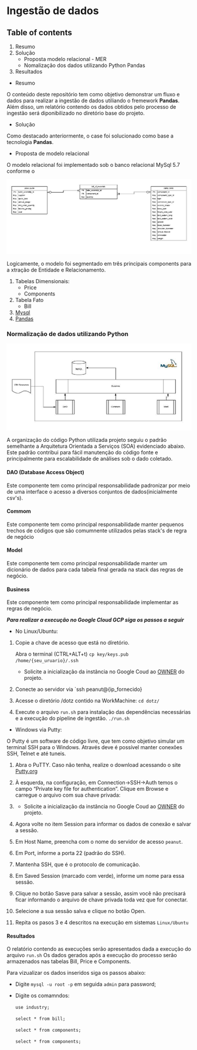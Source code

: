# Ingestão de dados 

## Table of contents

1. Resumo
2. Solução
    - Proposta modelo relacional - MER
    - Nomalização dos dados utilizando Python Pandas
3. Resultados

* Resumo

O conteúdo deste repositório tem como objetivo demonstrar um fluxo e dados para realizar a ingestão de dados utiliando o fremework **Pandas**. Além disso, um relatório contendo os dados obtidos pelo processo
de ingestão será diponibilizado no diretório base do projeto.

* Solução

Como destacado anteriormente, o case foi solucionado como base a tecnologia **Pandas**.

* Proposta de modelo relacional

O modelo relacional foi implementado sob o banco relacional MySql 5.7 conforme o

![MER](model/mer.jpeg?raw=true "Title") 

Logicamente, o modelo foi segmentado em três principais components para a xtração de Entidade e Relacionamento.

1. Tabelas Dimensionais:
    - Price
    - Components
2. Tabela Fato
    - Bill
3. [Mysql](https://www.mysql.com/) 
4. [Pandas](https://pandas.pydata.org/)

### Normalização de dados utilizando Python

![DATA](normalization.jpeg?raw=true)

A organização do código Python utilizada projeto seguiu o padrão semelhante a Arquitetura Orientada a Serviços (SOA) evidenciado abaixo. Este padrão contribui para fácil manutenção do código fonte e principalmente para escalabilidade de análises sob o dado coletado.

#### DAO (Database Access Object)
Este componente tem como principal responsabilidade padronizar por meio de uma interface o acesso a diversos conjuntos de dados(inicialmente csv's).

#### Commom
Este componente tem como principal responsabilidade manter pequenos trechos de códigos que são comumnente utilizados pelas stack's de regra de negócio

#### Model
Este componente tem como principal responsabilidade manter um dicionário de dados para cada tabela final gerada na stack das regras de negócio.

#### Business
Este componente tem como principal responsabilidade implementar as regras de negócio.


***Para realizar a execução no Google Cloud GCP siga os passos a seguir*** 
 
- No Linux/Ubuntu:

1. Copie a chave de acesso que está no díretório.

     Abra o terminal (CTRL+ALT+t)
    `cp key/keys.pub /home/{seu_uruario}/.ssh`
    - Solicite a inicialização da instância no Google Coud ao [OWNER](https://github.com/eguidos) do projeto.

2. Conecte ao servidor via `ssh peanut@{ip_fornecido}

3. Acesse o diretório /dotz contido na WorkMachine:
    `cd dotz/`
4. Execute o arquivo `run.sh` para instalação das dependências necessárias e a execução do pipeline de ingestão.
    `./run.sh`
    
- Windows via Putty:

O Putty é um software de código livre, que tem como objetivo simular um terminal SSH para o Windows. Através deve é possível manter conexões SSH, Telnet e até tuneis.
1. Abra o PuTTY. Caso não tenha, realize o download acessando o site [Putty.org](htts://putty.org)

2. À esquerda, na configuração, em Connection->SSH->Auth temos o campo “Private key file for authentication”. Clique em Browse e carregue o arquivo com sua chave privada:

3. - Solicite a inicialização da instância no Google Coud ao [OWNER](https://github.com/eguidos) do projeto.

4. Agora volte no item Session para informar os dados de conexão e salvar a sessão.

5. Em Host Name, preencha com o nome do servidor de acesso `peanut`.

6. Em Port, informe a porta 22 (padrão do SSH).

7. Mantenha SSH, que é o protocolo de comunicação.

8. Em Saved Session (marcado com verde), informe um nome para essa sessão.

9. Clique no botão Sasve para salvar a sessão, assim você não precisará ficar informando o arquivo de chave privada toda vez que for conectar.

10. Selecione a sua sessão salva e clique no botão Open.

11. Repita os pasos 3 e 4 descritos na execução em sistemas `Linux/Ubuntu`

#### Resultados
    
O relatório contendo as execuções serão apresentados dada a execução do arquivo `run.sh`
Os dados gerados após a execução do processo serão armazenados nas tabelas Bill, Price e Components.

Para vizualizar os dados inseridos siga os passos abaixo:

- Digite `mysql -u root -p` em seguida `admin` para password;

- Digite os comamndos:

    `use industry;` 
    
    `select * from bill;`
    
    `select * from components;`
    
    `select * from components;`

